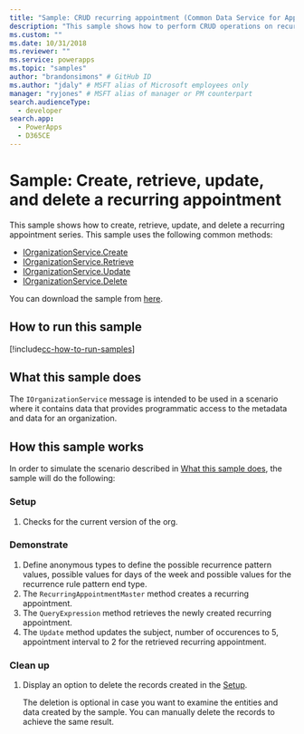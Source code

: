 ```yaml
---
title: "Sample: CRUD recurring appointment (Common Data Service for Apps) | Microsoft Docs" # Intent and product brand in a unique string of 43-59 chars including spaces
description: "This sample shows how to perform CRUD operations on recurring appointment" # 115-145 characters including spaces. This abstract displays in the search result.
ms.custom: ""
ms.date: 10/31/2018
ms.reviewer: ""
ms.service: powerapps
ms.topic: "samples"
author: "brandonsimons" # GitHub ID
ms.author: "jdaly" # MSFT alias of Microsoft employees only
manager: "ryjones" # MSFT alias of manager or PM counterpart
search.audienceType: 
  - developer
search.app: 
  - PowerApps
  - D365CE
---
```

# Sample: Create, retrieve, update, and delete a recurring appointment

This sample shows how to create, retrieve, update, and delete a recurring appointment series. This sample uses the following common methods:

- [IOrganizationService.Create](https://docs.microsoft.com/dotnet/api/microsoft.xrm.sdk.iorganizationservice.create?view=dynamics-general-ce-9)
- [IOrganizationService.Retrieve](https://docs.microsoft.com/dotnet/api/microsoft.xrm.sdk.iorganizationservice.retrieve?view=dynamics-general-ce-9)
- [IOrganizationService.Update](https://docs.microsoft.com/dotnet/api/microsoft.xrm.sdk.iorganizationservice.update?view=dynamics-general-ce-9)
- [IOrganizationService.Delete](https://docs.microsoft.com/dotnet/api/microsoft.xrm.sdk.iorganizationservice.delete?view=dynamics-general-ce-9)

You can download the sample from [here](https://github.com/Microsoft/PowerApps-Samples/tree/master/cds/orgsvc/C%23/CRUDRecurringAppointment).

## How to run this sample

[!include[cc-how-to-run-samples](../../includes/cc-how-to-run-samples.md)]

## What this sample does

The `IOrganizationService` message is intended to be used in a scenario where it contains data that provides programmatic access to the metadata and data for an organization.

## How this sample works

In order to simulate the scenario described in [What this sample does](#what-this-sample-does), the sample will do the following:

### Setup

1. Checks for the current version of the org.

### Demonstrate

1. Define anonymous types to define the possible recurrence pattern values, possible values for days of the week and possible values for the recurrence rule pattern end type. 
1. The `RecurringAppointmentMaster` method creates a recurring appointment.
1. The `QueryExpression` method retrieves the newly created recurring appointment.
1. The `Update` method updates the subject, number of occurences to 5, appointment interval to 2 for the retrieved recurring appointment.


### Clean up

1. Display an option to delete the records created in the [Setup](#setup).

    The deletion is optional in case you want to examine the entities and data created by the sample. You can manually delete the records to achieve the same result.


